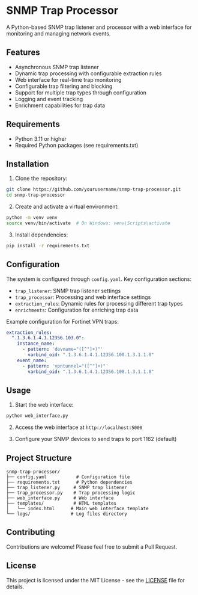 # SNMP Trap Processor

A Python-based SNMP trap listener and processor with a web interface for monitoring and managing network events.

## Features

- Asynchronous SNMP trap listener
- Dynamic trap processing with configurable extraction rules
- Web interface for real-time trap monitoring
- Configurable trap filtering and blocking
- Support for multiple trap types through configuration
- Logging and event tracking
- Enrichment capabilities for trap data

## Requirements

- Python 3.11 or higher
- Required Python packages (see requirements.txt)

## Installation

1. Clone the repository:
```bash
git clone https://github.com/yourusername/snmp-trap-processor.git
cd snmp-trap-processor
```

2. Create and activate a virtual environment:
```bash
python -m venv venv
source venv/bin/activate  # On Windows: venv\Scripts\activate
```

3. Install dependencies:
```bash
pip install -r requirements.txt
```

## Configuration

The system is configured through `config.yaml`. Key configuration sections:

- `trap_listener`: SNMP trap listener settings
- `trap_processor`: Processing and web interface settings
- `extraction_rules`: Dynamic rules for processing different trap types
- `enrichments`: Configuration for enriching trap data

Example configuration for Fortinet VPN traps:
```yaml
extraction_rules:
  ".1.3.6.1.4.1.12356.103.0":
    instance_name:
      - pattern: 'devname="([^"]+)"'
        varbind_oid: ".1.3.6.1.4.1.12356.100.1.3.1.1.0"
    event_name:
      - pattern: 'vpntunnel="([^"]+)"'
        varbind_oid: ".1.3.6.1.4.1.12356.100.1.3.1.1.0"
```

## Usage

1. Start the web interface:
```bash
python web_interface.py
```

2. Access the web interface at `http://localhost:5000`

3. Configure your SNMP devices to send traps to port 1162 (default)

## Project Structure

```
snmp-trap-processor/
├── config.yaml           # Configuration file
├── requirements.txt      # Python dependencies
├── trap_listener.py     # SNMP trap listener
├── trap_processor.py    # Trap processing logic
├── web_interface.py     # Web interface
├── templates/           # HTML templates
│   └── index.html      # Main web interface template
└── logs/               # Log files directory
```

## Contributing

Contributions are welcome! Please feel free to submit a Pull Request.

## License

This project is licensed under the MIT License - see the [LICENSE](LICENSE) file for details. 